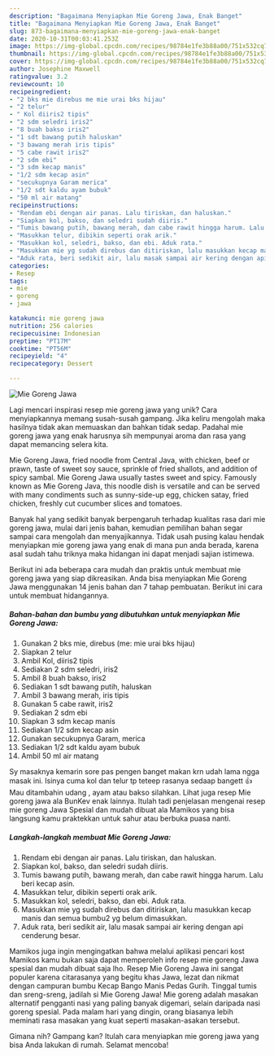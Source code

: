 ```yaml
---
description: "Bagaimana Menyiapkan Mie Goreng Jawa, Enak Banget"
title: "Bagaimana Menyiapkan Mie Goreng Jawa, Enak Banget"
slug: 873-bagaimana-menyiapkan-mie-goreng-jawa-enak-banget
date: 2020-10-31T00:03:41.253Z
image: https://img-global.cpcdn.com/recipes/98784e1fe3b88a00/751x532cq70/mie-goreng-jawa-foto-resep-utama.jpg
thumbnail: https://img-global.cpcdn.com/recipes/98784e1fe3b88a00/751x532cq70/mie-goreng-jawa-foto-resep-utama.jpg
cover: https://img-global.cpcdn.com/recipes/98784e1fe3b88a00/751x532cq70/mie-goreng-jawa-foto-resep-utama.jpg
author: Josephine Maxwell
ratingvalue: 3.2
reviewcount: 10
recipeingredient:
- "2 bks mie direbus me mie urai bks hijau"
- "2 telur"
- " Kol diiris2 tipis"
- "2 sdm seledri iris2"
- "8 buah bakso iris2"
- "1 sdt bawang putih haluskan"
- "3 bawang merah iris tipis"
- "5 cabe rawit iris2"
- "2 sdm ebi"
- "3 sdm kecap manis"
- "1/2 sdm kecap asin"
- "secukupnya Garam merica"
- "1/2 sdt kaldu ayam bubuk"
- "50 ml air matang"
recipeinstructions:
- "Rendam ebi dengan air panas. Lalu tiriskan, dan haluskan."
- "Siapkan kol, bakso, dan seledri sudah diiris."
- "Tumis bawang putih, bawang merah, dan cabe rawit hingga harum. Lalu beri kecap asin."
- "Masukkan telur, dibikin seperti orak arik."
- "Masukkan kol, seledri, bakso, dan ebi. Aduk rata."
- "Masukkan mie yg sudah direbus dan ditiriskan, lalu masukkan kecap manis dan semua bumbu2 yg belum dimasukkan."
- "Aduk rata, beri sedikit air, lalu masak sampai air kering dengan api cenderung besar."
categories:
- Resep
tags:
- mie
- goreng
- jawa

katakunci: mie goreng jawa 
nutrition: 256 calories
recipecuisine: Indonesian
preptime: "PT17M"
cooktime: "PT56M"
recipeyield: "4"
recipecategory: Dessert

---
```



![Mie Goreng Jawa](https://img-global.cpcdn.com/recipes/98784e1fe3b88a00/751x532cq70/mie-goreng-jawa-foto-resep-utama.jpg)

Lagi mencari inspirasi resep mie goreng jawa yang unik? Cara menyiapkannya memang susah-susah gampang. Jika keliru mengolah maka hasilnya tidak akan memuaskan dan bahkan tidak sedap. Padahal mie goreng jawa yang enak harusnya sih mempunyai aroma dan rasa yang dapat memancing selera kita.

Mie Goreng Jawa, fried noodle from Central Java, with chicken, beef or prawn, taste of sweet soy sauce, sprinkle of fried shallots, and addition of spicy sambal. Mie Goreng Jawa usually tastes sweet and spicy. Famously known as Mie Goreng Java, this noodle dish is versatile and can be served with many condiments such as sunny-side-up egg, chicken satay, fried chicken, freshly cut cucumber slices and tomatoes.

Banyak hal yang sedikit banyak berpengaruh terhadap kualitas rasa dari mie goreng jawa, mulai dari jenis bahan, kemudian pemilihan bahan segar sampai cara mengolah dan menyajikannya. Tidak usah pusing kalau hendak menyiapkan mie goreng jawa yang enak di mana pun anda berada, karena asal sudah tahu triknya maka hidangan ini dapat menjadi sajian istimewa.


Berikut ini ada beberapa cara mudah dan praktis untuk membuat mie goreng jawa yang siap dikreasikan. Anda bisa menyiapkan Mie Goreng Jawa menggunakan 14 jenis bahan dan 7 tahap pembuatan. Berikut ini cara untuk membuat hidangannya.

<!--inarticleads1-->

##### Bahan-bahan dan bumbu yang dibutuhkan untuk menyiapkan Mie Goreng Jawa:

1. Gunakan 2 bks mie, direbus (me: mie urai bks hijau)
1. Siapkan 2 telur
1. Ambil  Kol, diiris2 tipis
1. Sediakan 2 sdm seledri, iris2
1. Ambil 8 buah bakso, iris2
1. Sediakan 1 sdt bawang putih, haluskan
1. Ambil 3 bawang merah, iris tipis
1. Gunakan 5 cabe rawit, iris2
1. Sediakan 2 sdm ebi
1. Siapkan 3 sdm kecap manis
1. Sediakan 1/2 sdm kecap asin
1. Gunakan secukupnya Garam, merica
1. Sediakan 1/2 sdt kaldu ayam bubuk
1. Ambil 50 ml air matang


Sy masaknya kemarin sore pas pengen banget makan krn udah lama ngga masak ini. Isinya cuma kol dan telur tp teteep rasanya sedaap bangett 👍 Mau ditambahin udang , ayam atau bakso silahkan. Lihat juga resep Mie goreng jawa ala BunKev enak lainnya. Itulah tadi penjelasan mengenai resep mie goreng Jawa Spesial dan mudah dibuat ala Mamikos yang bisa langsung kamu praktekkan untuk sahur atau berbuka puasa nanti. 

<!--inarticleads2-->

##### Langkah-langkah membuat Mie Goreng Jawa:

1. Rendam ebi dengan air panas. Lalu tiriskan, dan haluskan.
1. Siapkan kol, bakso, dan seledri sudah diiris.
1. Tumis bawang putih, bawang merah, dan cabe rawit hingga harum. Lalu beri kecap asin.
1. Masukkan telur, dibikin seperti orak arik.
1. Masukkan kol, seledri, bakso, dan ebi. Aduk rata.
1. Masukkan mie yg sudah direbus dan ditiriskan, lalu masukkan kecap manis dan semua bumbu2 yg belum dimasukkan.
1. Aduk rata, beri sedikit air, lalu masak sampai air kering dengan api cenderung besar.


Mamikos juga ingin mengingatkan bahwa melalui aplikasi pencari kost Mamikos kamu bukan saja dapat memperoleh info resep mie goreng Jawa spesial dan mudah dibuat saja lho. Resep Mie Goreng Jawa ini sangat populer karena citarasanya yang begitu khas Jawa, lezat dan nikmat dengan campuran bumbu Kecap Bango Manis Pedas Gurih. Tinggal tumis dan sreng-sreng, jadilah si Mie Goreng Jawa! Mie goreng adalah masakan alternatif pengganti nasi yang paling banyak digemari, selain daripada nasi goreng spesial. Pada malam hari yang dingin, orang biasanya lebih meminati rasa masakan yang kuat seperti masakan-asakan tersebut. 

Gimana nih? Gampang kan? Itulah cara menyiapkan mie goreng jawa yang bisa Anda lakukan di rumah. Selamat mencoba!
